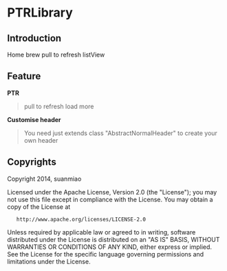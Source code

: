 # PTRLibrary

## Introduction

 Home brew pull to refresh listView

## Feature
  **PTR**
  > pull to refresh
  > load more

  **Customise header**
  > You need just extends class "AbstractNormalHeader" to create your own header

## Copyrights

Copyright 2014, suanmiao

   Licensed under the Apache License, Version 2.0 (the "License");
   you may not use this file except in compliance with the License.
   You may obtain a copy of the License at

       http://www.apache.org/licenses/LICENSE-2.0

   Unless required by applicable law or agreed to in writing, software
   distributed under the License is distributed on an "AS IS" BASIS,
   WITHOUT WARRANTIES OR CONDITIONS OF ANY KIND, either express or implied.
   See the License for the specific language governing permissions and
   limitations under the License.
